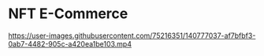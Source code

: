 # NFT E-Commerce

https://user-images.githubusercontent.com/75216351/140777037-af7bfbf3-0ab7-4482-905c-a420ea1be103.mp4

